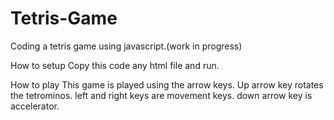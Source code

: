 # Tetris-Game
Coding a tetris game using javascript.(work in progress)


How to setup
Copy this code any html file and run.

How to play
This game is played using the arrow keys.
Up arrow key rotates the tetrominos.
left and right keys are movement keys.
down arrow key is accelerator.
